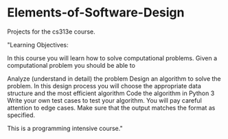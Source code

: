 # Elements-of-Software-Design
Projects for the cs313e course.

"Learning Objectives:

In this course you will learn how to solve computational problems. Given a computational problem you should be able to

  Analyze (understand in detail) the problem
  Design an algorithm to solve the problem. In this design process you will choose the appropriate data                 structure and the most efficient algorithm
  Code the algorithm in Python 3
  Write your own test cases to test your algorithm. You will pay careful attention to edge cases.
  Make sure that the output matches the format as specified.

This is a programming intensive course."
